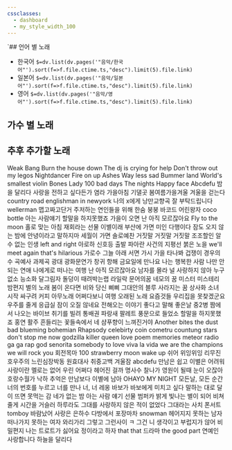 ```yaml
---
cssclasses:
  - dashboard
  - my_style_width_100
---
```

`## 언어 별 노래
- 한국어
 `$=dv.list(dv.pages('"음악/한국어"').sort(f=>f.file.ctime.ts,"desc").limit(5).file.link)`
- 일본어
 `$=dv.list(dv.pages('"음악/일본어"').sort(f=>f.file.ctime.ts,"desc").limit(5).file.link)`
- 영어
`$=dv.list(dv.pages('"음악/영어"').sort(f=>f.file.ctime.ts,"desc").limit(5).file.link)`


## 가수 별 노래



## 추후 추가할 노래
Weak
Bang
Burn the house down
The dj is crying for help
Don't throw out my legos
Nightdancer
Fire on up
Ashes
Way less sad
Bummer land
World's smallest violin
Bones
Lady
100 bad days
The nights
Happy face
Abcdefu
밤을 달리다
사랑을 전하고 싶다든가
염라
가을아침
기댈곳
봄여름가을겨울
겨울을 걷는다
country road
englishman in newyork
나의 x에게
낭만교향곡
잘 부탁드립니다
wellerman
맵고짜고단거
주저하는 연인들을 위해
한숨
붕붕
바코드
어린왕자
coco bottle
아는 사람얘기
할말을 하지못했죠
가을이 오면
난 아직 모르잖아요
Fly to the moon
홀로 맞는 아침
재회라는 선물
이별이래
부산에 가면
미인
다행이다
잠도 오지 않는 밤에
안녕이라고 말하지마
세월이 가면
솔로예찬
거짓말 거짓말 거짓말
조조할인
알 수 없는 인생
left and right
아로하
신호등
출발
파아란
사건의 지평선
붉은 노을
we'll meet again
that's hilarious
가로수 그늘 아래 서면
가시
가을 타나봐
겁쟁이
경우의 수
곡예사
과제곡
광대
광화문연가
창귀
항해
금요일에 만나요
나는 행복한 사람
나만 안되는 연애
나에게로 떠나는 여행
난 아직 모르잖아요
남자를 몰라
널 사랑하지 않아
누구 없소
능소화
달그림자
돌덩이
때려박는랩
라일락
문어의꿈
네모의 꿈
미스터 미스테리
밤편지
별의 노래
봄이 온다면
비와 당신
삐삐
그대안의 블루
사라지는 꿈
상사화
소녀
시작
싸구려 커피
아무노래
어쩌다보니
여행
오래된 노래
요즘것들
우리집을 못찾겠군요
우주를 줄게
응급실
잠이 오질 않네요
전해오는 이야기
좋다고 말해
좋은날
중2병
짬에서 나오는 바이브
취기를 빌려
통배권
파랑새
팔레트
풍문으로 들었소
할말을 하지못했죠
홍연
활주
흔들리는 꽃들속에서 네 샴푸향이 느껴진거야
Another bites the dust
bad
blueming
bohemian Rhapsody
celebirty
coin
cometru
countung stars
don't stop me now
godzilla
killer queen
love poem
memories
meteor
radio ga ga
rap god
senorita
somebody to love
viva la vida
we are the champions
we will rock you
회전목마
100
strawberry moon
wake up
쉬어
위잉위잉
리무진
호우주의
느린심장박동
원효대사
취중고백
겨울잠
abcdefu
만남은 쉽고 이별은 어려워
사랑이란 멜로는 없어
우린 어쩌다 헤어진 걸까
명사수
찰나가 영원이 될때
눈이 오잖아
호랑수월가
낙하
추억은 만남보다 이별에 남아
OHAYO MY NIGHT
모든날, 모든 순간
너의 번호를 누르고
너를 만나
너, 너 
레옹
바보가 바보에게
미치고 싶다
말하는 대로
달이 뜨면
못먹는 감
네가 없는 밤
아는 사람 얘기
선물
범퍼카
밝게 빛나는 별이 되어 비쳐줄게
시간을 거슬러
하루라도 그대를 사랑하지 않은 적이 없었다
그대라는 사치
폰서트
tomboy
바람났어
사랑은 은하수 다방에서
포장마차
snowman
헤어지지 못하는 남자 떠나가지 못하는 여자
와리가리
그렇고 그런사이
ㅋ
그건 니 생각이고
부럽지가 않어
비밀편지
나는 트로트가 싫어요
정이라고 하자
that that
드라마
the good part
연예인
사랑합니다
하늘을 달리다
